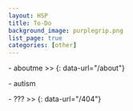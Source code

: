 ```yaml
---
layout: HSP
title: To-Do
background_image: purplegrip.png
list_page: true
categories: [other]
---
```


\- aboutme \>>
{: data-url="/about"} 

\- autism

\- ??? \>>
{: data-url="/404"}